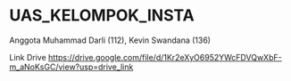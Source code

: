 ﻿# UAS_KELOMPOK_INSTA 
Anggota 
Muhammad Darli (112), Kevin Swandana (136)

Link Drive
https://drive.google.com/file/d/1Kr2eXyO6952YWcFDVQwXbF-m_aNoKsGC/view?usp=drive_link
